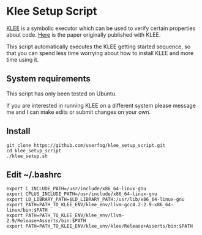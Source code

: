 # Klee Setup Script

[KLEE](https://klee.github.io/getting-started/) is a symbolic executor which can be used to verify certain properties about code. [Here](http://www.doc.ic.ac.uk/~cristic/papers/klee-osdi-08.pdf) is the paper originally published with KLEE.


This script automatically executes the KLEE getting started sequence, so that you can spend less time worrying about how to install KLEE and more time using it.

## System requirements
This script has only been tested on Ubuntu.

If you are interested in running KLEE on a different system please message me and I can make edits or submit changes on your own.


## Install 
```
git clone https://github.com/userfog/klee_setup_script.git
cd klee_setup_script
./klee_setup.sh
```

## Edit ~/.bashrc
```
export C_INCLUDE_PATH=/usr/include/x86_64-linux-gnu
export CPLUS_INCLUDE_PATH=/usr/include/x86_64-linux-gnu
export LD_LIBRARY_PATH=$LD_LIBRARY_PATH:/usr/lib/x86_64-linux-gnu
export PATH=PATH_TO_KLEE_ENV/klee_env/llvm-gcc4.2-2.9-x86_64-linux/bin:$PATH
export PATH=PATH_TO_KLEE_ENV/klee_env/llvm-2.9/Release+Asserts/bin:$PATH
export PATH=PATH_TO_KLEE_ENV/klee_env/klee/Release+Asserts/bin:$PATH
```
